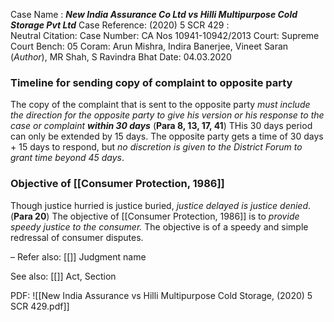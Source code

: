 Case Name : ***New India Assurance Co Ltd vs Hilli Multipurpose Cold Storage Pvt Ltd***
Case Reference: (2020) 5 SCR 429 :  
Neutral Citation:
Case Number: CA Nos 10941-10942/2013
Court: Supreme Court
Bench: 05
Coram: Arun Mishra, Indira Banerjee, Vineet Saran (*Author*), MR Shah, S Ravindra Bhat
Date: 04.03.2020

### Timeline for sending copy of complaint to opposite party

The copy of the complaint that is sent to the opposite party *must include the direction for the opposite party to give his version or his response to the case or complaint* ***within 30 days*** (**Para 8, 13, 17, 41**) 
	THis 30 days period can only be extended by 15 days.
	The opposite party gets a time of 30 days + 15 days to respond, but *no discretion is given to the District Forum to grant time beyond 45 days*.

### Objective of [[Consumer Protection, 1986]]

Though justice hurried is justice buried, *justice delayed is justice denied*. (**Para 20**)
	The objective of [[Consumer Protection, 1986]] is to *provide speedy justice to the consumer.*
	The objective is of a speedy and simple redressal of consumer disputes.

–
Refer also:
[[]]
Judgment name

See also:
[[]] 
Act, Section

PDF:
![[New India Assurance vs Hilli Multipurpose Cold Storage, (2020) 5 SCR 429.pdf]]